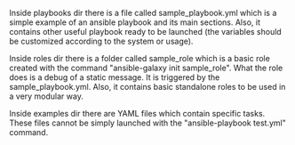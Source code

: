 Inside playbooks dir there is a file called sample_playbook.yml which is a simple example of an ansible playbook and its main sections. Also, it contains other useful playbook ready to be launched (the variables should be customized according to the system or usage).

Inside roles dir there is a folder called sample_role which is a basic role created with the command "ansible-galaxy init sample_role". What the role does is a debug of a static message. It is triggered by the sample_playbook.yml. Also, it contains basic standalone roles to be used in a very modular way.

Inside examples dir there are YAML files which contain specific tasks. These files cannot be simply launched with the "ansible-playbook test.yml" command.
